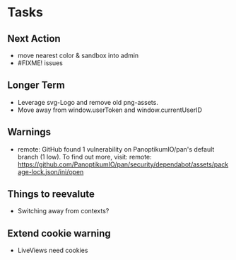 # Tasks

## Next Action

* move nearest color & sandbox into admin
* #FIXME! issues

## Longer Term

* Leverage svg-Logo and remove old png-assets.
* Move away from window.userToken and window.currentUserID

## Warnings

* remote: GitHub found 1 vulnerability on PanoptikumIO/pan's default branch (1 low). To find out more, visit:
  remote:  <https://github.com/PanoptikumIO/pan/security/dependabot/assets/package-lock.json/ini/open>

## Things to reevalute

* Switching away from contexts?

## Extend cookie warning

* LiveViews need cookies